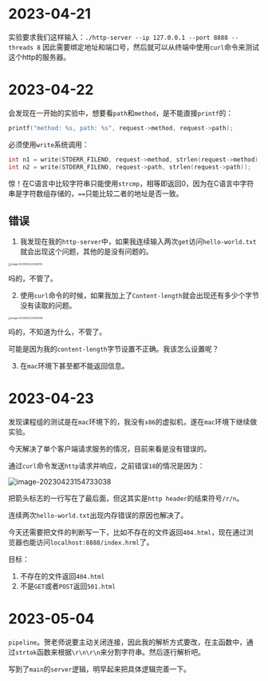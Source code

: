 # 2023-04-21

实验要求我们这样输入：`./http-server --ip 127.0.0.1 --port 8888 --threads 8`
因此需要绑定地址和端口号，然后就可以从终端中使用`curl`命令来测试这个http的服务器。

# 2023-04-22

会发现在一开始的实验中，想要看`path`和`method`，是不能直接`printf`的：

```c
printf("method: %s, path: %s", request->method, request->path);
```

必须使用`write`系统调用：

```c
int n1 = write(STDERR_FILENO, request->method, strlen(request->method));
int n2 = write(STDERR_FILENO, request->path, strlen(request->path));
```

惊！在C语言中比较字符串只能使用`strcmp`，相等即返回0，因为在C语言中字符串是字符数组存储的，`==`只能比较二者的地址是否一致。

## 错误

1. 我发现在我的`http-server`中，如果我连续输入两次`get`访问`hello-world.txt`就会出现这个问题，其他的是没有问题的。

<img src="https://image-save-1309598795.cos.ap-nanjing.myqcloud.com/typora/image-20230422223346155.png" alt="image-20230422223346155" style="zoom:33%;" />

吗的，不管了。

2. 使用`curl`命令的时候，如果我加上了`Content-length`就会出现还有多少个字节没有读取的问题。

<img src="https://image-save-1309598795.cos.ap-nanjing.myqcloud.com/typora/image-20230422224550596.png" alt="image-20230422224550596" style="zoom:33%;" />

吗的，不知道为什么，不管了。

可能是因为我的`content-length`字节设置不正确。我该怎么设置呢？

3. 在`mac`环境下甚至都不能返回信息。

# 2023-04-23

发现课程组的测试是在`mac`环境下的，我没有`x86`的虚拟机，遂在`mac`环境下继续做实验。

今天解决了单个客户端请求服务的情况，目前来看是没有错误的。

通过`curl`命令发送`http`请求并响应，之前错误`18`的情况是因为：

![image-20230423154733038](https://image-save-1309598795.cos.ap-nanjing.myqcloud.com/typora/image-20230423154733038.png)

把箭头标志的一行写在了最后面，但这其实是`http header`的结束符号`/r/n`。

连续两次`hello-world.txt`出现内存错误的原因也解决了。

今天还需要把文件的判断写一下，比如不存在的文件返回`404.html`，现在通过浏览器也能访问`localhost:8888/index.hrml`了。

目标：

1. 不存在的文件返回`404.html`
2. 不是`GET`或者`POST`返回`501.html`

# 2023-05-04

`pipeline`。贺老师说要主动关闭连接，因此我的解析方式要改，在主函数中，通过`strtok`函数来根据`\r\n\r\n`来分割字符串。然后逐行解析吧。

写到了`main`的`server`逻辑，明早起来把具体逻辑完善一下。

